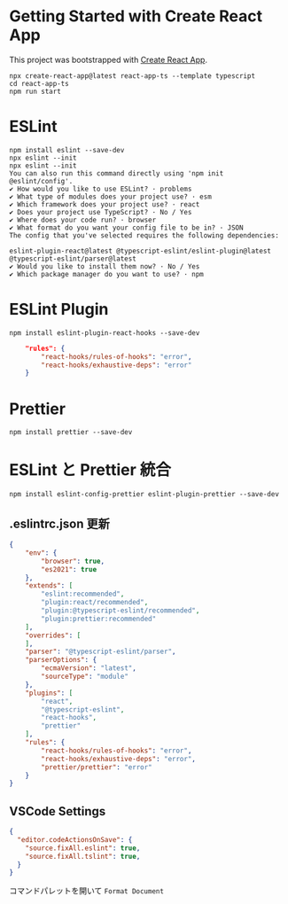 # Getting Started with Create React App

This project was bootstrapped with [Create React App](https://github.com/facebook/create-react-app).

```
npx create-react-app@latest react-app-ts --template typescript
cd react-app-ts
npm run start
```

# ESLint

```
npm install eslint --save-dev
npx eslint --init
npx eslint --init
You can also run this command directly using 'npm init @eslint/config'.
✔ How would you like to use ESLint? · problems
✔ What type of modules does your project use? · esm
✔ Which framework does your project use? · react
✔ Does your project use TypeScript? · No / Yes
✔ Where does your code run? · browser
✔ What format do you want your config file to be in? · JSON
The config that you've selected requires the following dependencies:

eslint-plugin-react@latest @typescript-eslint/eslint-plugin@latest @typescript-eslint/parser@latest
✔ Would you like to install them now? · No / Yes
✔ Which package manager do you want to use? · npm
```

# ESLint Plugin

```
npm install eslint-plugin-react-hooks --save-dev
```

```.eslintrc.json
    "rules": {
        "react-hooks/rules-of-hooks": "error",
        "react-hooks/exhaustive-deps": "error"
    }
```

# Prettier

```
npm install prettier --save-dev
```

# ESLint と Prettier 統合

```
npm install eslint-config-prettier eslint-plugin-prettier --save-dev
```

## .eslintrc.json 更新

```.eslintrc.json
{
    "env": {
        "browser": true,
        "es2021": true
    },
    "extends": [
        "eslint:recommended",
        "plugin:react/recommended",
        "plugin:@typescript-eslint/recommended",
        "plugin:prettier:recommended"
    ],
    "overrides": [
    ],
    "parser": "@typescript-eslint/parser",
    "parserOptions": {
        "ecmaVersion": "latest",
        "sourceType": "module"
    },
    "plugins": [
        "react",
        "@typescript-eslint",
        "react-hooks",
        "prettier"
    ],
    "rules": {
        "react-hooks/rules-of-hooks": "error",
        "react-hooks/exhaustive-deps": "error",
        "prettier/prettier": "error"
    }
}
```

## VSCode Settings

```.vscode/settings.json
{
  "editor.codeActionsOnSave": {
    "source.fixAll.eslint": true,
    "source.fixAll.tslint": true,
  }
}
```

コマンドパレットを開いて `Format Document`
